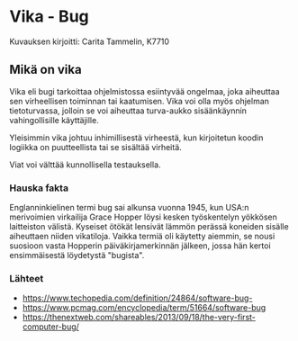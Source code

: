 # Vika - Bug

Kuvauksen kirjoitti: Carita Tammelin, K7710

## Mikä on vika

Vika eli bugi tarkoittaa ohjelmistossa esiintyvää ongelmaa, 
joka aiheuttaa sen virheellisen toiminnan tai kaatumisen. Vika voi olla myös ohjelman tietoturvassa,
jolloin se voi aiheuttaa turva-aukko sisäänkäynnin vahingollisille käyttäjille.

Yleisimmin vika johtuu inhimillisestä virheestä, kun kirjoitetun koodin logiikka on puutteellista tai 
se sisältää virheitä. 

Viat voi välttää kunnollisella testauksella. 

### Hauska fakta

Englanninkielinen termi bug sai alkunsa vuonna 1945, kun USA:n merivoimien virkailija Grace Hopper löysi 
kesken työskentelyn yökkösen laitteiston välistä. Kyseiset ötökät lensivät lämmön perässä koneiden sisälle
aiheuttaen niiden vikatiloja. Vaikka termiä oli käytetty aiemmin, se nousi suosioon vasta Hopperin päiväkirjamerkinnän 
jälkeen, jossa hän kertoi ensimmäisestä löydetystä "bugista". 


### Lähteet

 * https://www.techopedia.com/definition/24864/software-bug-
 * https://www.pcmag.com/encyclopedia/term/51664/software-bug
 * https://thenextweb.com/shareables/2013/09/18/the-very-first-computer-bug/
